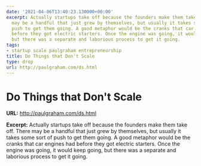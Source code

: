 ```yaml
---
date: '2021-04-06T13:40:23.130000+00:00'
excerpt: Actually startups take off because the founders make them take off. There
  may be a handful that just grew by themselves, but usually it takes some sort of
  push to get them going. A good metaphor would be the cranks that car engines had
  before they got electric starters. Once the engine was going, it would keep going,
  but there was a separate and laborious process to get it going.
tags:
- startup scale paulgraham entrepreneurship
title: Do Things that Don't Scale
type: drop
url: http://paulgraham.com/ds.html
---
```


# Do Things that Don't Scale

**URL:** http://paulgraham.com/ds.html

**Excerpt:** Actually startups take off because the founders make them take off. There may be a handful that just grew by themselves, but usually it takes some sort of push to get them going. A good metaphor would be the cranks that car engines had before they got electric starters. Once the engine was going, it would keep going, but there was a separate and laborious process to get it going.
